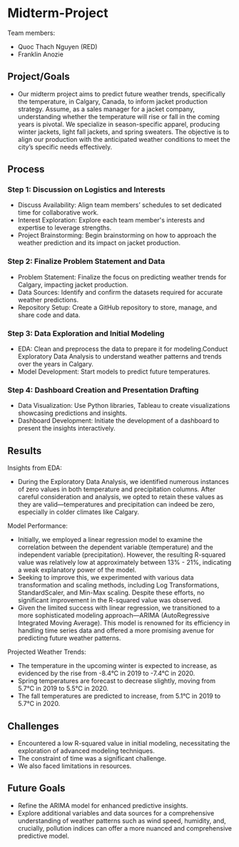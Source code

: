 # Midterm-Project 
Team members: 
- Quoc Thach Nguyen (RED)
- Franklin Anozie

## Project/Goals
- Our midterm project aims to predict future weather trends, specifically the temperature, in Calgary, Canada, to inform jacket production strategy. Assume, as a sales manager for a jacket company, understanding whether the temperature will rise or fall in the coming years is pivotal. We specialize in season-specific apparel, producing winter jackets, light fall jackets, and spring sweaters. The objective is to align our production with the anticipated weather conditions to meet the city’s specific needs effectively.

## Process

### Step 1: Discussion on Logistics and Interests
- Discuss Availability: Align team members’ schedules to set dedicated time for collaborative work.
- Interest Exploration: Explore each team member's interests and expertise to leverage strengths.
- Project Brainstorming: Begin brainstorming on how to approach the weather prediction and its impact on jacket production.

### Step 2: Finalize Problem Statement and Data
- Problem Statement: Finalize the focus on predicting weather trends for Calgary, impacting jacket production.
- Data Sources: Identify and confirm the datasets required for accurate weather predictions.
- Repository Setup: Create a GitHub repository to store, manage, and share code and data.

### Step 3: Data Exploration and Initial Modeling
- EDA: Clean and preprocess the data to prepare it for modeling.Conduct Exploratory Data Analysis to understand weather patterns and trends over the years in Calgary.
- Model Development: Start models to predict future temperatures.

### Step 4: Dashboard Creation and Presentation Drafting
- Data Visualization: Use Python libraries, Tableau to create visualizations showcasing predictions and insights.
- Dashboard Development: Initiate the development of a dashboard to present the insights interactively.

## Results

Insights from EDA:
- During the Exploratory Data Analysis, we identified numerous instances of zero values in both temperature and precipitation columns. After careful consideration and analysis, we opted to retain these values as they are valid—temperatures and precipitation can indeed be zero, especially in colder climates like Calgary.

Model Performance:
- Initially, we employed a linear regression model to examine the correlation between the dependent variable (temperature) and the independent variable (precipitation). However, the resulting R-squared value was relatively low at approximately between 13% - 21%, indicating a weak explanatory power of the model.
- Seeking to improve this, we experimented with various data transformation and scaling methods, including Log Transformations, StandardScaler, and Min-Max scaling. Despite these efforts, no significant improvement in the R-squared value was observed.
- Given the limited success with linear regression, we transitioned to a more sophisticated modeling approach—ARIMA (AutoRegressive Integrated Moving Average). This model is renowned for its efficiency in handling time series data and offered a more promising avenue for predicting future weather patterns.

Projected Weather Trends:
- The temperature in the upcoming winter is expected to increase, as evidenced by the rise from -8.4°C in 2019 to -7.4°C in 2020.
- Spring temperatures are forecast to decrease slightly, moving from 5.7°C in 2019 to 5.5°C in 2020.
- The fall temperatures are predicted to increase, from 5.1°C in 2019 to 5.7°C in 2020.
    
## Challenges 
- Encountered a low R-squared value in initial modeling, necessitating the exploration of advanced modeling techniques.
- The constraint of time was a significant challenge.
- We also faced limitations in resources.
	
## Future Goals
- Refine the ARIMA model for enhanced predictive insights.
- Explore additional variables and data sources for a comprehensive understanding of weather patterns such as wind speed, humidity, and, crucially, pollution indices can offer a more nuanced and comprehensive predictive model.
	
